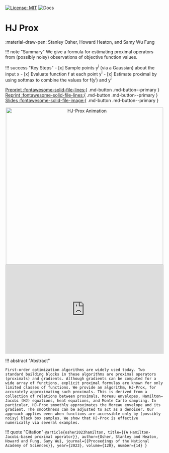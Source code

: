 [![License: MIT](https://img.shields.io/badge/License-MIT-yellow.svg)](https://opensource.org/licenses/MIT)
![Docs](https://github.com/mines-opt-ml/hj-prox/actions/workflows/ci.yml/badge.svg)

# HJ Prox

:material-draw-pen: Stanley Osher, Howard Heaton, and Samy Wu Fung

!!! note "Summary"
    We give a formula for estimating proximal operators from (possibly noisy) observations of objective function values.

!!! success "Key Steps"
    - [x] Sample points $\mathsf{y^i}$ (via a Gaussian) about the input $\mathsf{x}$
    - [x] Evaluate function $\mathsf{f}$ at each point $\mathsf{y^i}$
    - [x] Estimate proximal by using softmax to combine the values for $\mathsf{f(y^i)}$ and $\mathsf{y^i}$

[Preprint :fontawesome-solid-file-lines:](assets/hj-prox-preprint.pdf){ .md-button .md-button--primary }
[Reprint :fontawesome-solid-file-lines:](https://www.pnas.org/doi/10.1073/pnas.2220469120){ .md-button .md-button--primary }
[Slides :fontawesome-solid-file-image:](assets/hj-prox-slides.pdf){ .md-button .md-button--primary }

<center>
    <img src="assets/hj-prox-animation.gif" alt="HJ-Prox Animation" width="500"/>
</center>

<div style="padding:56.25% 0 0 0;position:relative;"><iframe src="https://player.vimeo.com/video/778967515?h=57c80f74a7&amp;badge=0&amp;autopause=0&amp;player_id=0&amp;app_id=58479" frameborder="0" allow="autoplay; fullscreen; picture-in-picture" allowfullscreen style="position:absolute;top:0;left:0;width:100%;height:100%;" title="A Hamilton-Jacobi-based Proximal Operator"></iframe></div><script src="https://player.vimeo.com/api/player.js"></script>

!!! abstract "Abstract"

    First-order optimization algorithms are widely used today. Two standard building blocks in these algorithms are proximal operators (proximals) and gradients. Although gradients can be computed for a wide array of functions, explicit proximal formulas are known for only limited classes of functions. We provide an algorithm, HJ-Prox, for accurately approximating such proximals. This is derived from a collection of relations between proximals, Moreau envelopes, Hamilton–Jacobi (HJ) equations, heat equations, and Monte Carlo sampling. In particular, HJ-Prox smoothly approximates the Moreau envelope and its gradient. The smoothness can be adjusted to act as a denoiser. Our approach applies even when functions are accessible only by (possibly noisy) black box samples. We show that HJ-Prox is effective numerically via several examples.

!!! quote "Citation"
    ```
    @article{osher2023hamilton,
             title={{A Hamilton-Jacobi-based proximal operator}},
             author={Osher, Stanley and Heaton, Howard and Fung, Samy Wu},
             journal={{Proceedings of the National Academy of Sciences}},
             year={2023},
             volume={120},
             number={14}
    }
    ```
